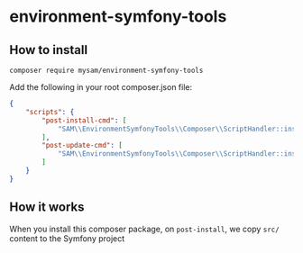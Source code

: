 # environment-symfony-tools

## How to install

`composer require mysam/environment-symfony-tools`

Add the following in your root composer.json file:

```json
{
    "scripts": {
        "post-install-cmd": [
            "SAM\\EnvironmentSymfonyTools\\Composer\\ScriptHandler::install"
        ],
        "post-update-cmd": [
            "SAM\\EnvironmentSymfonyTools\\Composer\\ScriptHandler::install"
        ]
    }
}
```

## How it works

When you install this composer package, on `post-install`, we copy `src/` content to the Symfony project
